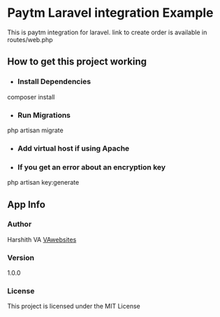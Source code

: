 

# Paytm Laravel integration Example
This is paytm integration for laravel.
link to create order is available in routes/web.php

## How to get this project working

+ ### Install Dependencies
composer install

+ ### Run Migrations
php artisan migrate

+ ### Add virtual host if using Apache

+ ### If you get an error about an encryption key

php artisan key:generate

## App Info

### Author

Harshith VA
[VAwebsites](http://www.vawebsites.in)

### Version

1.0.0

### License

This project is licensed under the MIT License

